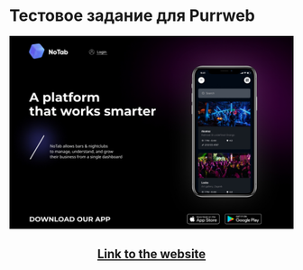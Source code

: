 # Тестовое задание для Purrweb

<a href="https://purrweb.vercel.app/" target="_blank">
  <img src="https://github.com/cborovskoy/cborovskoy/blob/97ed50ad736d3c0c7a30d76cb71c1b389e667d9c/pics/projects/pureweb.jpg" />
</a>

<h2 align="center"><a href="https://purrweb.vercel.app/" target="_blank">Link to the website</a></h2>

